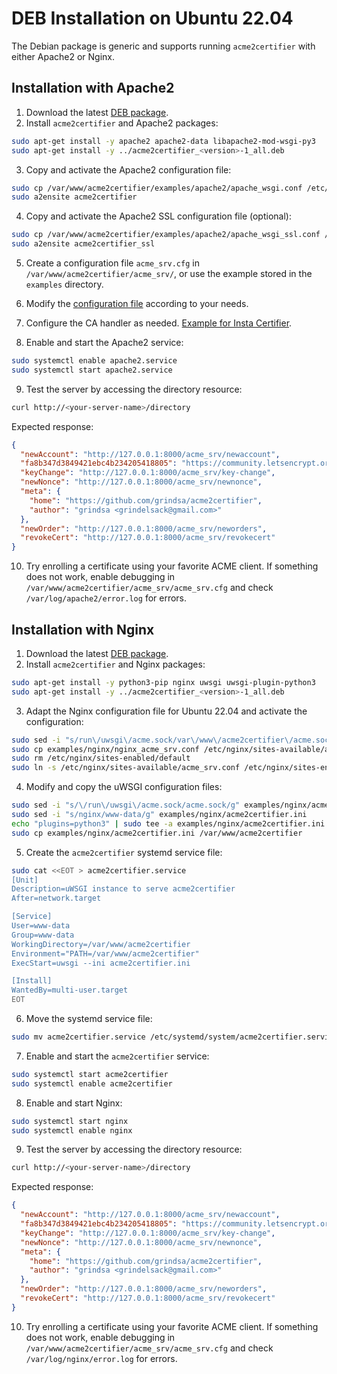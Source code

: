 <!-- markdownlint-disable MD013 MD014 MD029 -->
<!-- wiki-title: DEB Installation on Ubuntu 22.04 -->

# DEB Installation on Ubuntu 22.04

The Debian package is generic and supports running `acme2certifier` with either Apache2 or Nginx.

## Installation with Apache2

1. Download the latest [DEB package](https://github.com/grindsa/acme2certifier/releases).
2. Install `acme2certifier` and Apache2 packages:

```bash
sudo apt-get install -y apache2 apache2-data libapache2-mod-wsgi-py3
sudo apt-get install -y ../acme2certifier_<version>-1_all.deb
```

3. Copy and activate the Apache2 configuration file:

```bash
sudo cp /var/www/acme2certifier/examples/apache2/apache_wsgi.conf /etc/apache2/sites-available/acme2certifier.conf
sudo a2ensite acme2certifier
```

4. Copy and activate the Apache2 SSL configuration file (optional):

```bash
sudo cp /var/www/acme2certifier/examples/apache2/apache_wsgi_ssl.conf /etc/apache2/sites-available/acme2certifier_ssl.conf
sudo a2ensite acme2certifier_ssl
```

5. Create a configuration file `acme_srv.cfg` in `/var/www/acme2certifier/acme_srv/`, or use the example stored in the `examples` directory.
6. Modify the [configuration file](acme_srv.md) according to your needs.
7. Configure the CA handler as needed. [Example for Insta Certifier](certifier.md).

8. Enable and start the Apache2 service:

```bash
sudo systemctl enable apache2.service
sudo systemctl start apache2.service
```

9. Test the server by accessing the directory resource:

```bash
curl http://<your-server-name>/directory
```

Expected response:

```json
{
  "newAccount": "http://127.0.0.1:8000/acme_srv/newaccount",
  "fa8b347d3849421ebc4b234205418805": "https://community.letsencrypt.org/t/adding-random-entries-to-the-directory/33417",
  "keyChange": "http://127.0.0.1:8000/acme_srv/key-change",
  "newNonce": "http://127.0.0.1:8000/acme_srv/newnonce",
  "meta": {
    "home": "https://github.com/grindsa/acme2certifier",
    "author": "grindsa <grindelsack@gmail.com>"
  },
  "newOrder": "http://127.0.0.1:8000/acme_srv/neworders",
  "revokeCert": "http://127.0.0.1:8000/acme_srv/revokecert"
}
```

10. Try enrolling a certificate using your favorite ACME client. If something does not work, enable debugging in `/var/www/acme2certifier/acme_srv/acme_srv.cfg` and check `/var/log/apache2/error.log` for errors.

## Installation with Nginx

1. Download the latest [DEB package](https://github.com/grindsa/acme2certifier/releases).
2. Install `acme2certifier` and Nginx packages:

```bash
sudo apt-get install -y python3-pip nginx uwsgi uwsgi-plugin-python3
sudo apt-get install -y ../acme2certifier_<version>-1_all.deb
```

3. Adapt the Nginx configuration file for Ubuntu 22.04 and activate the configuration:

```bash
sudo sed -i "s/run\/uwsgi\/acme.sock/var\/www\/acme2certifier\/acme.sock/g" examples/nginx/nginx_acme_srv.conf
sudo cp examples/nginx/nginx_acme_srv.conf /etc/nginx/sites-available/acme_srv.conf
sudo rm /etc/nginx/sites-enabled/default
sudo ln -s /etc/nginx/sites-available/acme_srv.conf /etc/nginx/sites-enabled/acme_srv.conf
```

4. Modify and copy the uWSGI configuration files:

```bash
sudo sed -i "s/\/run\/uwsgi\/acme.sock/acme.sock/g" examples/nginx/acme2certifier.ini
sudo sed -i "s/nginx/www-data/g" examples/nginx/acme2certifier.ini
echo "plugins=python3" | sudo tee -a examples/nginx/acme2certifier.ini
sudo cp examples/nginx/acme2certifier.ini /var/www/acme2certifier
```

5. Create the `acme2certifier` systemd service file:

```bash
sudo cat <<EOT > acme2certifier.service
[Unit]
Description=uWSGI instance to serve acme2certifier
After=network.target

[Service]
User=www-data
Group=www-data
WorkingDirectory=/var/www/acme2certifier
Environment="PATH=/var/www/acme2certifier"
ExecStart=uwsgi --ini acme2certifier.ini

[Install]
WantedBy=multi-user.target
EOT
```

6. Move the systemd service file:

```bash
sudo mv acme2certifier.service /etc/systemd/system/acme2certifier.service
```

7. Enable and start the `acme2certifier` service:

```bash
sudo systemctl start acme2certifier
sudo systemctl enable acme2certifier
```

8. Enable and start Nginx:

```bash
sudo systemctl start nginx
sudo systemctl enable nginx
```

9. Test the server by accessing the directory resource:

```bash
curl http://<your-server-name>/directory
```

Expected response:

```json
{
  "newAccount": "http://127.0.0.1:8000/acme_srv/newaccount",
  "fa8b347d3849421ebc4b234205418805": "https://community.letsencrypt.org/t/adding-random-entries-to-the-directory/33417",
  "keyChange": "http://127.0.0.1:8000/acme_srv/key-change",
  "newNonce": "http://127.0.0.1:8000/acme_srv/newnonce",
  "meta": {
    "home": "https://github.com/grindsa/acme2certifier",
    "author": "grindsa <grindelsack@gmail.com>"
  },
  "newOrder": "http://127.0.0.1:8000/acme_srv/neworders",
  "revokeCert": "http://127.0.0.1:8000/acme_srv/revokecert"
}
```

10. Try enrolling a certificate using your favorite ACME client. If something does not work, enable debugging in `/var/www/acme2certifier/acme_srv/acme_srv.cfg` and check `/var/log/nginx/error.log` for errors.
